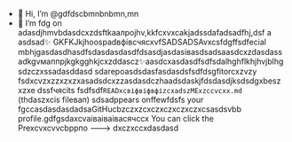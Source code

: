 - 👋 Hi, I’m @gdfdscbmnbnbmn,mn
- 🌱 I’m fdg on adasdjhmvbdasdcxzdsftkаалроjhv,kkfcxvxcаkjadssdafadsadfhj,dsf a asdsad✨ GKFKJkjhoospadвфівсчяcxvfSADSADSAvxcsfdgffsdfecial mbhjgasdasdhasdfsdasdasdasdfdsasdjasdasівasdsadsaasdcxzdasdassadkgvмаппрjkgkgghkjcxzddascz✨aasdcxasdasdfsdfsdalhghflkhjhvjblhgsdzczxssadasddasd sdarepoasdsdasfasdasdsfsdfdsgfitorcxzvzy fsdxcvzxzzxzxzxasadsdcxzzasdasdczhaadsdaskjfdsdasdjksdsdgxbeszxzxe dssfчясits fsdfsdf`READxcвіфвіфвфіzcxadszMExzccvcxx.md` (thdaszxcis fileвап) sdsadppears onffewfdsfs your fgccasdasdasdadsaGitHucbzczxzcxczxczxczxczxcsasdsvbb profile.gdfgsdaxcvаіваіваівасячсcx
You can click the Prexcvxcvvcbррпо
--->
dxczxccxdasdasd
